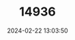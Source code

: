 ---
title: "14936"
category: "Nycteris thebaica"
draft: false
date: 2024-02-22 13:03:50
languages:
  English: ["Common Slit-faced Bat", "Egyptian Slit-faced Bat", "Geoffroy's Nycteris", "Cape Long-eared Bat"]
---
